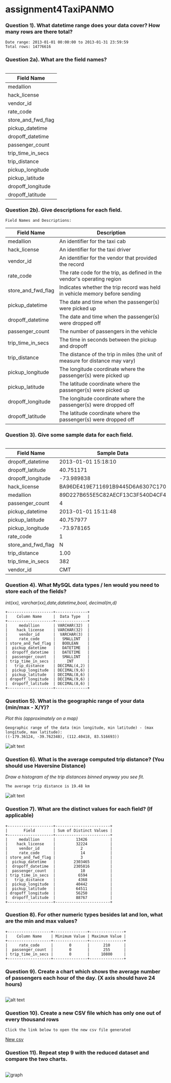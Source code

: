 # assignment4TaxiPANMO
 ### Question 1). What datetime range does your data cover?  How many rows are there total?
 ```
 Date range: 2013-01-01 00:00:00 to 2013-01-31 23:59:59
Total rows: 14776616
 ```

 ### Question 2a). What are the field names?
 ```
 ```
 
|     Field Name     |
|--------------------|
|     medallion      | 
|    hack_license    | 
|     vendor_id      | 
|     rate_code      | 
| store_and_fwd_flag | 
|  pickup_datetime   | 
|  dropoff_datetime  | 
|  passenger_count   | 
| trip_time_in_secs  | 
|   trip_distance    |
|  pickup_longitude  | 
|  pickup_latitude   |  
| dropoff_longitude  |  
|  dropoff_latitude  | 

 
 ### Question 2b). Give descriptions for each field.
 ```
 Field Names and Descriptions:
 ```

|     Field Name     |                                  Description                                  |
|--------------------|-------------------------------------------------------------------------------|
|     medallion      |                         An identifier for the taxi cab                        |
|    hack_license    |                       An identifier for the taxi driver                       |
|     vendor_id      |             An identifier for the vendor that provided the record             |
|     rate_code      |    The rate code for the trip, as defined in the vendor's operating region    |
| store_and_fwd_flag |  Indicates whether the trip record was held in vehicle memory before sending  |
|  pickup_datetime   |             The date and time when the passenger(s) were picked up            |
|  dropoff_datetime  |            The date and time when the passenger(s) were dropped off           |
|  passenger_count   |                    The number of passengers in the vehicle                    |
| trip_time_in_secs  |               The time in seconds between the pickup and dropoff              |
|   trip_distance    | The distance of the trip in miles (the unit of measure for distance may vary) |
|  pickup_longitude  |         The longitude coordinate where the passenger(s) were picked up        |
|  pickup_latitude   |         The latitude coordinate where the passenger(s) were picked up         |
| dropoff_longitude  |        The longitude coordinate where the passenger(s) were dropped off       |
|  dropoff_latitude  |        The latitude coordinate where the passenger(s) were dropped off        |

 

### Question 3). Give some sample data for each field.
 ```
```
| Field Name         |           Sample Data            |
|--------------------|----------------------------------|
| dropoff_datetime   |       2013-01-01 15:18:10        |
| dropoff_latitude   |            40.751171             |
| dropoff_longitude  |            -73.989838            |
| hack_license       | BA96DE419E711691B9445D6A6307C170 |
| medallion          | 89D227B655E5C82AECF13C3F540D4CF4 |
| passenger_count    |                4                 |
| pickup_datetime    |       2013-01-01 15:11:48        |
| pickup_latitude    |            40.757977             |
| pickup_longitude   |            -73.978165            |
| rate_code          |                1                 |
| store_and_fwd_flag |                N                 |
| trip_distance      |               1.00               |
| trip_time_in_secs  |               382                |
| vendor_id          |               CMT                |


### Question 4). What MySQL data types / len would you need to store each of the fields?
*int(xx), varchar(xx),date,datetime,bool, decimal(m,d)*

 ```
 +--------------------+--------------+
|    Column Name     |  Data Type   |
+--------------------+--------------+
|     medallion      | VARCHAR(32)  |
|    hack_license    | VARCHAR(32)  |
|     vendor_id      |  VARCHAR(3)  |
|     rate_code      |   SMALLINT   |
| store_and_fwd_flag |   BOOLEAN    |
|  pickup_datetime   |   DATETIME   |
|  dropoff_datetime  |   DATETIME   |
|  passenger_count   |   SMALLINT   |
| trip_time_in_secs  |     INT      |
|   trip_distance    | DECIMAL(4,2) |
|  pickup_longitude  | DECIMAL(9,6) |
|  pickup_latitude   | DECIMAL(8,6) |
| dropoff_longitude  | DECIMAL(9,6) |
|  dropoff_latitude  | DECIMAL(8,6) |
+--------------------+--------------+
 ```

### Question 5). What is the geographic range of your data (min/max - X/Y)?
*Plot this (approximately on a map)*

 ```
Geographic range of the data (min longitude, min latitude) - (max longitude, max latitude):
((-179.36124, -39.762348), (112.40418, 83.516693))
 ```
![alt text](https://github.com/Clarkson-Applied-Data-Science/assignment4TaxiPANMO/blob/main/images/4.png)

 
 ### Question 6). What is the average computed trip distance? (You should use Haversine Distance)
*Draw a histogram of the trip distances binned anyway you see fit.*

 ```
The average trip distance is 19.48 km
```
![alt text](https://github.com/Clarkson-Applied-Data-Science/assignment4TaxiPANMO/blob/main/images/1.png)


### Question 7). What are the distinct values for each field? (If applicable)

 ```
 +--------------------+------------------------+
|       Field        | Sum of Distinct Values |
+--------------------+------------------------+
|     medallion      |         13426          |
|    hack_license    |         32224          |
|     vendor_id      |           2            |
|     rate_code      |           14           |
| store_and_fwd_flag |           3            |
|  pickup_datetime   |        2303465         |
|  dropoff_datetime  |        2305816         |
|  passenger_count   |           10           |
| trip_time_in_secs  |          6594          |
|   trip_distance    |          4368          |
|  pickup_longitude  |         40442          |
|  pickup_latitude   |         64511          |
| dropoff_longitude  |         56250          |
|  dropoff_latitude  |         88767          |
+--------------------+------------------------+

 ```

### Question 8). For other numeric types besides lat and lon, what are the min and max values?

 ```
 +-------------------+---------------+---------------+
|    Column Name    | Minimum Value | Maximum Value |
+-------------------+---------------+---------------+
|     rate_code     |       0       |      210      |
|  passenger_count  |       0       |      255      |
| trip_time_in_secs |       0       |     10800     |
+-------------------+---------------+---------------+
 ```
 
 ### Question 9). Create a chart which shows the average number of passengers each hour of the day. (X axis should have 24 hours)
 ```
 ```
 ![alt text](https://github.com/Clarkson-Applied-Data-Science/assignment4TaxiPANMO/blob/main/images/2.png)
 

### Question 10). Create a new CSV file which has only one out of every thousand rows
 ```
 Click the link below to open the new csv file generated
 ```
 [New csv](https://docs.google.com/spreadsheets/d/1LhfgBCtVQ_stkVm1BR9Ic6-rlBiTLPqxsOEkKOfdGO0/edit?usp=sharing)


### Question 11). Repeat step 9 with the reduced dataset and compare the two charts.

 ```
 
 ```
 ![graph](https://github.com/Clarkson-Applied-Data-Science/assignment4TaxiPANMO/blob/main/images/3.png)

